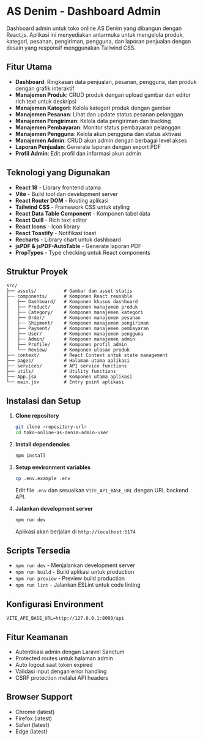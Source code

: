 # AS Denim - Dashboard Admin

Dashboard admin untuk toko online AS Denim yang dibangun dengan React.js. Aplikasi ini menyediakan antarmuka untuk mengelola produk, kategori, pesanan, pengiriman, pengguna, dan laporan penjualan dengan desain yang responsif menggunakan Tailwind CSS.

## Fitur Utama

- **Dashboard**: Ringkasan data penjualan, pesanan, pengguna, dan produk dengan grafik interaktif
- **Manajemen Produk**: CRUD produk dengan upload gambar dan editor rich text untuk deskripsi
- **Manajemen Kategori**: Kelola kategori produk dengan gambar
- **Manajemen Pesanan**: Lihat dan update status pesanan pelanggan
- **Manajemen Pengiriman**: Kelola data pengiriman dan tracking
- **Manajemen Pembayaran**: Monitor status pembayaran pelanggan
- **Manajemen Pengguna**: Kelola akun pengguna dan status aktivasi
- **Manajemen Admin**: CRUD akun admin dengan berbagai level akses
- **Laporan Penjualan**: Generate laporan dengan export PDF
- **Profil Admin**: Edit profil dan informasi akun admin

## Teknologi yang Digunakan

- **React 18** - Library frontend utama
- **Vite** - Build tool dan development server
- **React Router DOM** - Routing aplikasi
- **Tailwind CSS** - Framework CSS untuk styling
- **React Data Table Component** - Komponen tabel data
- **React Quill** - Rich text editor
- **React Icons** - Icon library
- **React Toastify** - Notifikasi toast
- **Recharts** - Library chart untuk dashboard
- **jsPDF & jsPDF-AutoTable** - Generate laporan PDF
- **PropTypes** - Type checking untuk React components

## Struktur Proyek

```
src/
├── assets/          # Gambar dan asset statis
├── components/      # Komponen React reusable
│   ├── Dashboard/   # Komponen khusus dashboard
│   ├── Product/     # Komponen manajemen produk
│   ├── Category/    # Komponen manajemen kategori
│   ├── Order/       # Komponen manajemen pesanan
│   ├── Shipment/    # Komponen manajemen pengiriman
│   ├── Payment/     # Komponen manajemen pembayaran
│   ├── User/        # Komponen manajemen pengguna
│   ├── Admin/       # Komponen manajemen admin
│   ├── Profile/     # Komponen profil admin
│   └── Review/      # Komponen ulasan produk
├── context/         # React Context untuk state management
├── pages/           # Halaman utama aplikasi
├── services/        # API service functions
├── utils/           # Utility functions
├── App.jsx          # Komponen utama aplikasi
└── main.jsx         # Entry point aplikasi
```

## Instalasi dan Setup

1. **Clone repository**
   ```bash
   git clone <repository-url>
   cd toko-online-as-denim-admin-user
   ```

2. **Install dependencies**
   ```bash
   npm install
   ```

3. **Setup environment variables**
   ```bash
   cp .env.example .env
   ```
   Edit file `.env` dan sesuaikan `VITE_API_BASE_URL` dengan URL backend API.

4. **Jalankan development server**
   ```bash
   npm run dev
   ```
   Aplikasi akan berjalan di `http://localhost:5174`

## Scripts Tersedia

- `npm run dev` - Menjalankan development server
- `npm run build` - Build aplikasi untuk production
- `npm run preview` - Preview build production
- `npm run lint` - Jalankan ESLint untuk code linting

## Konfigurasi Environment

```env
VITE_API_BASE_URL=http://127.0.0.1:8000/api
```

## Fitur Keamanan

- Autentikasi admin dengan Laravel Sanctum
- Protected routes untuk halaman admin
- Auto logout saat token expired
- Validasi input dengan error handling
- CSRF protection melalui API headers

## Browser Support

- Chrome (latest)
- Firefox (latest)
- Safari (latest)
- Edge (latest)


